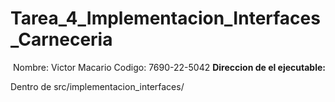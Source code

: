 # Tarea_4_Implementacion_Interfaces_Carneceria
﻿
Nombre: Victor Macario
Codigo: 7690-22-5042
<b>Direccion de el ejecutable: </b>
<p> Dentro de src/implementacion_interfaces/</p>
